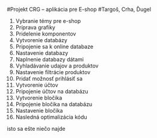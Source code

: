 #Projekt CRG – aplikácia pre E-shop
#Targoš, Crha, Ďugel

1.	Vybranie témy pre e-shop
2.	Príprava grafiky
3.	Pridelenie komponentov
4.	Vytvorenie databázy
5.	Pripojenie sa k online databaze
6.	Nastavenie databazy
7.	Naplnenie databazy dátami
8.	Vyhladávanie udajov a produktov
9.	Nastavenie filtrácie produktov
10.	Pridať možnosť prihlásiť sa 
11.	Vytvorenie účtov
12.	Pripojenie účtov na databázu
13.	Vytvorenie bločika 
14.	Pripojenie bločika na databázu
15.	Nastavenie bločika
16.	Nasledná optimalizácia kódu

isto sa ešte niečo najde
